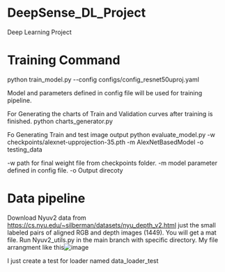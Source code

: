 # DeepSense_DL_Project
Deep Learning Project

# Training Command 
python train_model.py --config configs/config_resnet50uproj.yaml

Model and parameters defined in config file will be used for training pipeline. 

For Generating the charts of Train and Validation curves after training is finished. 
python charts_generator.py

Fo Generating Train and test image output
python evaluate_model.py -w checkpoints/alexnet-upprojection-35.pth -m AlexNetBasedModel -o testing_data

-w path for final weight file from checkpoints folder.
-m model parameter defined in config file.
-o Output direcoty

# Data pipeline
Download Nyuv2 data from https://cs.nyu.edu/~silberman/datasets/nyu_depth_v2.html just the small labeled pairs of aligned RGB and depth images (1449). You will get a mat file. Run Nyuv2_utils.py in the main branch with specific directory.
My file arrangment like this![image](https://user-images.githubusercontent.com/103913831/164450753-4bdd6d0b-2bb2-4e55-a8ee-1204c9fdf7bd.png)

I just create a test for loader named data_loader_test
